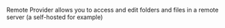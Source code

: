 Remote Provider allows you to access and edit folders and files in a remote server (a self-hosted for example)
